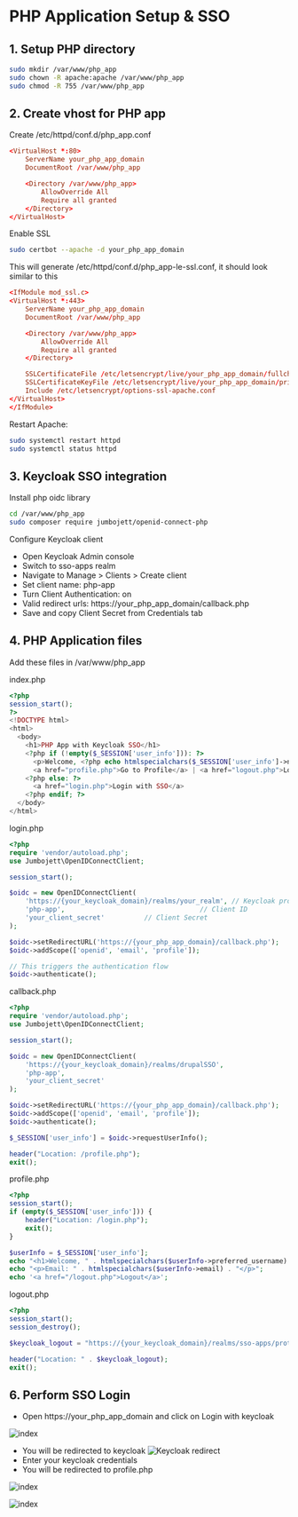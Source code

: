# PHP Application Setup & SSO

## 1. Setup PHP directory

```bash
sudo mkdir /var/www/php_app
sudo chown -R apache:apache /var/www/php_app
sudo chmod -R 755 /var/www/php_app
```

## 2. Create vhost for PHP app

Create /etc/httpd/conf.d/php_app.conf

```conf
<VirtualHost *:80>
    ServerName your_php_app_domain
    DocumentRoot /var/www/php_app

    <Directory /var/www/php_app>
        AllowOverride All
        Require all granted
    </Directory>
</VirtualHost>
```

Enable SSL

```bash
sudo certbot --apache -d your_php_app_domain
```

This will generate /etc/httpd/conf.d/php_app-le-ssl.conf, it should look similar to this

```conf
<IfModule mod_ssl.c>
<VirtualHost *:443>
    ServerName your_php_app_domain
    DocumentRoot /var/www/php_app

    <Directory /var/www/php_app>
        AllowOverride All
        Require all granted
    </Directory>

    SSLCertificateFile /etc/letsencrypt/live/your_php_app_domain/fullchain.pem
    SSLCertificateKeyFile /etc/letsencrypt/live/your_php_app_domain/privkey.pem
    Include /etc/letsencrypt/options-ssl-apache.conf
</VirtualHost>
</IfModule>
```

Restart Apache:

```bash
sudo systemctl restart httpd
sudo systemctl status httpd
```

## 3. Keycloak SSO integration

Install php oidc library

```bash
cd /var/www/php_app
sudo composer require jumbojett/openid-connect-php
```

Configure Keycloak client 
- Open Keycloak Admin console 
- Switch to sso-apps realm
- Navigate to Manage > Clients > Create client 
- Set client name: php-app 
- Turn Client Authentication: on 
- Valid redirect urls: https://your_php_app_domain/callback.php 
- Save and copy Client Secret from Credentials tab

## 4. PHP Application files

Add these files in /var/www/php_app

index.php

```php
<?php
session_start();
?>
<!DOCTYPE html>
<html>
  <body>
    <h1>PHP App with Keycloak SSO</h1>
    <?php if (!empty($_SESSION['user_info'])): ?>
      <p>Welcome, <?php echo htmlspecialchars($_SESSION['user_info']->name); ?>!</p>
      <a href="profile.php">Go to Profile</a> | <a href="logout.php">Logout</a>
    <?php else: ?>
      <a href="login.php">Login with SSO</a>
    <?php endif; ?>
  </body>
</html>
```

login.php

```php
<?php
require 'vendor/autoload.php';
use Jumbojett\OpenIDConnectClient;

session_start();

$oidc = new OpenIDConnectClient(
    'https://{your_keycloak_domain}/realms/your_realm', // Keycloak provider URL
    'php-app',                                  // Client ID
    'your_client_secret'          // Client Secret
);

$oidc->setRedirectURL('https://{your_php_app_domain}/callback.php');
$oidc->addScope(['openid', 'email', 'profile']);

// This triggers the authentication flow
$oidc->authenticate();
```

callback.php

```php
<?php
require 'vendor/autoload.php';
use Jumbojett\OpenIDConnectClient;

session_start();

$oidc = new OpenIDConnectClient(
    'https://{your_keycloak_domain}/realms/drupalSSO',
    'php-app',
    'your_client_secret'
);

$oidc->setRedirectURL('https://{your_php_app_domain}/callback.php');
$oidc->addScope(['openid', 'email', 'profile']);
$oidc->authenticate();

$_SESSION['user_info'] = $oidc->requestUserInfo();

header("Location: /profile.php");
exit();
```

profile.php

```php
<?php
session_start();
if (empty($_SESSION['user_info'])) {
    header("Location: /login.php");
    exit();
}

$userInfo = $_SESSION['user_info'];
echo "<h1>Welcome, " . htmlspecialchars($userInfo->preferred_username) . "</h1>";
echo "<p>Email: " . htmlspecialchars($userInfo->email) . "</p>";
echo '<a href="/logout.php">Logout</a>';
```

logout.php

```php
<?php
session_start();
session_destroy();

$keycloak_logout = "https://{your_keycloak_domain}/realms/sso-apps/protocol/openid-connect/logout?redirect_uri=https://{your_php_app_domain}";

header("Location: " . $keycloak_logout);
exit();
```

## 6. Perform SSO Login

- Open https://your_php_app_domain and click on Login with keycloak

![index](./screenshots/05-images/index.png)

- You will be redirected to keycloak
  ![Keycloak redirect](./screenshots/05-images/redirect.png)
- Enter your keycloak credentials
- You will be redirected to profile.php

![index](./screenshots/05-images/profile.png)

![index](./screenshots/05-images/logout1.png)
